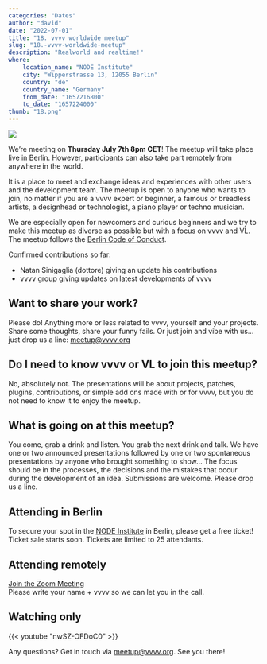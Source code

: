 ```yaml
---
categories: "Dates"
author: "david"
date: "2022-07-01"
title: "18. vvvv worldwide meetup"
slug: "18.-vvvv-worldwide-meetup"
description: "Realworld and realtime!"
where: 
    location_name: "NODE Institute"
    city: "Wipperstrasse 13, 12055 Berlin"
    country: "de"
    country_name: "Germany"
    from_date: "1657216800"
    to_date: "1657224000"
thumb: "18.png"
---
```


![](18.png) 

We’re meeting on **Thursday July 7th 8pm CET**! The meetup will take place live in Berlin. However, participants can also take part remotely from anywhere in the world.

It is a place to meet and exchange ideas and experiences with other users and the development team.  The meetup is open to anyone who wants to join, no matter if you are a vvvv expert or beginner, a famous or breadless artists, a designhead or technologist, a piano player or techno musician.

We are especially open for newcomers and curious beginners and we try to make this meetup as diverse as possible but with a focus on vvvv and VL.  The meetup follows the [Berlin Code of Conduct](https://berlincodeofconduct.org). 

Confirmed contributions so far:
- Natan Sinigaglia (dottore) giving an update his contributions
- vvvv group giving updates on latest developments of vvvv

##  Want to share your work?
Please do! Anything more or less related to vvvv, yourself and your projects. Share some thoughts, share your funny fails. Or just join and vibe with us… just drop us a line: meetup@vvvv.org

## Do I need to know vvvv or VL to join this meetup?

No, absolutely not. The presentations will be about projects, patches, plugins, contributions, or simple add ons made with or for vvvv, but you do not need to know it to enjoy the meetup.

## What is going on at this meetup?

You come, grab a drink and listen. You grab the next drink and talk. We have one or two announced presentations followed by one or two spontaneous presentations by anyone who brought something to show… The focus should be in the processes, the decisions and the mistakes that occur during the development of an idea. Submissions are welcome. Please drop us a line.

## Attending in Berlin

To secure your spot in the [NODE Institute](https://thenodeinstitute.org) in Berlin, please get a free ticket! Ticket sale starts soon. Tickets are limited to 25 attendants.


## Attending remotely

[Join the Zoom Meeting](https://us02web.zoom.us/j/84254091493)  
Please write your name + vvvv so we can let you in the call.

## Watching only

{{< youtube "nwSZ-OFDoC0" >}}

Any questions? Get in touch via meetup@vvvv.org. See you there!
